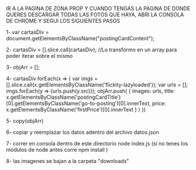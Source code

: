 IR A LA PAGINA DE ZONA PROP Y CUANDO TENGAS LA PAGINA DE DONDE QUERES DESCARGAR TODAS LAS FOTOS QUE HAYA, 
ABRI LA CONSOLA DE CHROME Y SEGUI LOS SIGUIENTES PASOS

1- var cartasDiv = document.getElementsByClassName("postingCardContent");

2- cartasDiv = [].slice.call(cartasDiv); //Lo transformo en un array para poder iterar sobre el mismo

3- objArr = [];

4- cartasDiv.forEach(x => {
  var imgs = [].slice.call(x.getElementsByClassName('flickity-lazyloaded'));
  var urls = [];
  imgs.forEach(y => {urls.push(y.src)});
   objArr.push(
     {
        images: urls,
        title: x.getElementsByClassName('postingCardTitle')[0].getElementsByClassName('go-to-posting')[0].innerText,
        price: x.getElementsByClassName('firstPrice')[0].innerText
     }
    )
})


5- copy(objArr)

6- copiar y reemplazar los datos adentro del archivo datos.json

7- correr en consola dentro de este directorio node index.js
 (si no tenes los modulos de node antes corre npm install )

8- las imagenes se bajan a la carpeta "downloads"
